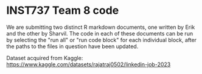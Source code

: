 # INST737 Team 8 code

We are submitting two distinct R markdown documents, one written by Erik and the
other by Sharvil. The code in each of these documents can be run by selecting
the "run all" or "run code block" for each individual block, after the paths to
the files in question have been updated.

Dataset acquired from Kaggle:
https://www.kaggle.com/datasets/rajatraj0502/linkedin-job-2023
